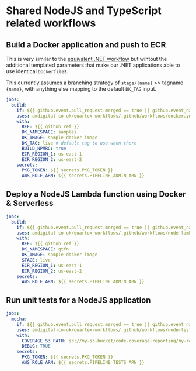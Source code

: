 # Shared NodeJS and TypeScript related workflows

## Build a Docker application and push to ECR

This is very similar to the [equivalent .NET workflow](./DOTNET.md#package-net-core-application-as-docker-image-and-push-to-aws-ecr) but wihtout the additional templated parameters that make our .NET applications able to use identical `Dockerfile`s.

This currently assumes a branching strategy of `stage/{name}` >> tagname `{name}`, with anything else mapping to the default `DK_TAG` input.

```yml
jobs:
  build:
    if: ${{ github.event.pull_request.merged == true || github.event_name == 'workflow_dispatch' }}
    uses: amdigital-co-uk/quartex-workflows/.github/workflows/docker.yml@v8
    with:
      REF: ${{ github.ref }}
      DK_NAMESPACE: samples
      DK_IMAGE: sample-docker-image
      DK_TAG: live # default tag to use when there
      BUILD_NPMRC: true
      ECR_REGION_1: us-east-1
      ECR_REGION_2: us-east-2
    secrets:
      PKG_TOKEN: ${{ secrets.PKG_TOKEN }}
      AWS_ROLE_ARN: ${{ secrets.PIPELINE_ADMIN_ARN }}
```

## Deploy a NodeJS Lambda function using Docker & Serverless

```yml
jobs:
  build:
    if: ${{ github.event.pull_request.merged == true || github.event_name == 'workflow_dispatch' }}
    uses: amdigital-co-uk/quartex-workflows/.github/workflows/node-lambda.yml@v4
    with:
      REF: ${{ github.ref }}
      DK_NAMESPACE: qtfn
      DK_IMAGE: sample-docker-image
      STAGE: live
      ECR_REGION_1: us-east-1
      ECR_REGION_2: us-east-2
    secrets:
      AWS_ROLE_ARN: ${{ secrets.PIPELINE_ADMIN_ARN }}
```

## Run unit tests for a NodeJS application

```yml
jobs:
  mocha:
    if: ${{ github.event.pull_request.merged == true || github.event_name == 'workflow_dispatch' }}
    uses: amdigital-co-uk/quartex-workflows/.github/workflows/node-tests.yml@v8
    with:
      COVERAGE_S3_PATH: s3://my-s3-bucket/code-coverage-reporting/my-repo.csv # this path should be a unique CSV file for each repo
      DEBUG: TRUE
    secrets:
      PKG_TOKEN: ${{ secrets.PKG_TOKEN }}
      AWS_ROLE_ARN: ${{ secrets.PIPELINE_TESTS_ARN }}
```
